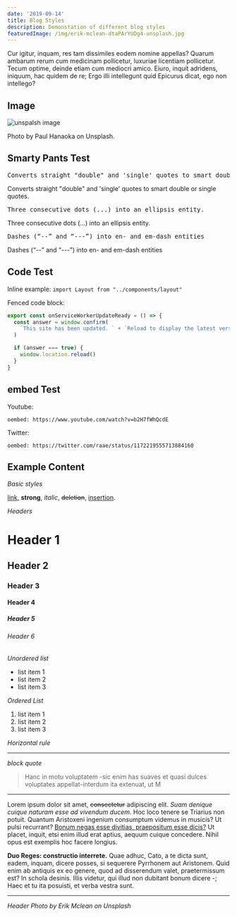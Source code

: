 ```yaml
---
date: '2019-09-14'
title: Blog Styles
description: Demonstation of different blog styles
featuredImage: /img/erik-mclean-dtaPArYUDg4-unsplash.jpg
---
```

Cur igitur, inquam, res tam dissimiles eodem nomine appellas? Quarum ambarum rerum cum medicinam pollicetur, luxuriae licentiam pollicetur. Tecum optime, deinde etiam cum mediocri amico. Eiuro, inquit adridens, iniquum, hac quidem de re; Ergo illi intellegunt quid Epicurus dicat, ego non intellego?

## Image

![unspalsh image](static/img/paul-hanaoka-UlH7n0c63iA-unsplash.jpg)

Photo by Paul Hanaoka on Unsplash.

## Smarty Pants Test

<pre>Converts straight "double" and 'single' quotes to smart double or single quotes.</pre>

Converts straight "double" and 'single' quotes to smart double or single quotes.

<pre>Three consecutive dots (...) into an ellipsis entity.</pre>

Three consecutive dots (...) into an ellipsis entity.

<pre>Dashes (“--” and “---”) into en- and em-dash entities</pre>

Dashes (“--” and “---”) into en- and em-dash entities

## Code Test

Inline example: `import Layout from "../components/layout"`

Fenced code block:

```js
export const onServiceWorkerUpdateReady = () => {
  const answer = window.confirm(
    `This site has been updated. ` + `Reload to display the latest version?`
  )

  if (answer === true) {
    window.location.reload()
  }
}
```

## embed Test

Youtube:

`oembed: https://www.youtube.com/watch?v=b2H7fWhQcdE`

Twitter:

`oembed: https://twitter.com/raae/status/1172219555713884160`

## Example Content

_Basic styles_

[link](http://loripsum.net/),
**strong**, _italic_, <del>deletion</del>, <ins>insertion</ins>.

_Headers_

# Header 1

## Header 2

### Header 3

#### Header 4

##### Header 5

###### Header 6

_Unordered list_

* list item 1
* list item 2
* list item 3

_Ordered List_

1. list item 1
2. list item 2
3. list item 3

_Horizontal rule_

- - -

_block quote_

> Hanc in motu voluptatem -sic enim has suaves et quasi dulces voluptates appellat-interdum ita extenuat, ut M

- - -

Lorem ipsum dolor sit amet, ~~consectetur~~ adipiscing elit. _Suam denique cuique naturam esse ad vivendum ducem._ Hoc loco tenere se Triarius non potuit. Quantum Aristoxeni ingenium consumptum videmus in musicis? Ut pulsi recurrant? [Bonum negas esse divitias, praeposìtum esse dicis?](http://loripsum.net/) Ut placet, inquit, etsi enim illud erat aptius, aequum cuique concedere. Nihil opus est exemplis hoc facere longius.

**Duo Reges: constructio interrete.** Quae adhuc, Cato, a te dicta sunt, eadem, inquam, dicere posses, si sequerere Pyrrhonem aut Aristonem. Quid enim ab antiquis ex eo genere, quod ad disserendum valet, praetermissum est? In schola desinis. Illis videtur, qui illud non dubitant bonum dicere -; Haec et tu ita posuisti, et verba vestra sunt.

- - -

_Header Photo by Erik Mclean on Unsplash_
